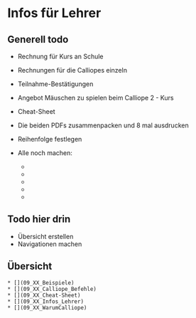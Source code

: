 # Infos für Lehrer


## Generell todo

* Rechnung für Kurs an Schule
* Rechnungen für die Calliopes einzeln
* Teilnahme-Bestätigungen
* Angebot Mäuschen zu spielen beim Calliope 2 - Kurs
* Cheat-Sheet 
* Die beiden PDFs zusammenpacken und 8 mal ausdrucken
* Reihenfolge festlegen



* Alle noch machen:
  
    * [](09_XX_Beispiele)
    * [](09_XX_Calliope_Befehle)
    * [](09_XX_Cheat-Sheet)
    * [](09_XX_Infos_Lehrer)
    * [](09_XX_WarumCalliope)


## Todo hier drin

* Übersicht erstellen
* Navigationen machen



## Übersicht


    * [](09_XX_Beispiele)
    * [](09_XX_Calliope_Befehle)
    * [](09_XX_Cheat-Sheet)
    * [](09_XX_Infos_Lehrer)
    * [](09_XX_WarumCalliope)


